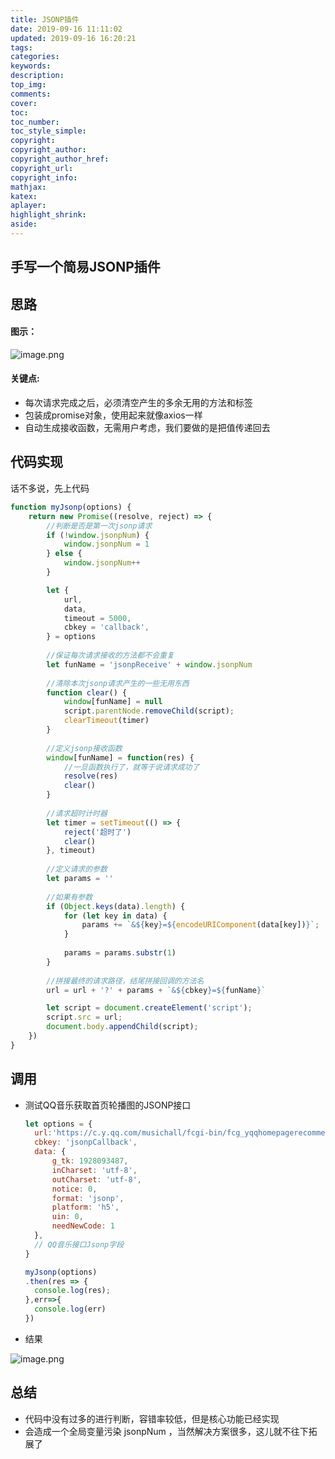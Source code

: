 ```yaml
---
title: JSONP插件
date: 2019-09-16 11:11:02
updated: 2019-09-16 16:20:21
tags:
categories:
keywords:
description:
top_img: 
comments:
cover: 
toc:
toc_number:
toc_style_simple:
copyright:
copyright_author:
copyright_author_href:
copyright_url:
copyright_info:
mathjax:
katex:
aplayer:
highlight_shrink:
aside:
---
```


## 手写一个简易JSONP插件

## 思路

#### 图示：

![image.png](https://sls-cloudfunction-ap-guangzhou-code-1300044145.file.myqcloud.com/upload/1589216737865_0.4743.png)

#### 关键点:

- 每次请求完成之后，必须清空产生的多余无用的方法和标签
- 包装成promise对象，使用起来就像axios一样
- 自动生成接收函数，无需用户考虑，我们要做的是把值传递回去

## 代码实现

话不多说，先上代码

```javascript
function myJsonp(options) {
	return new Promise((resolve, reject) => {
        //判断是否是第一次jsonp请求
		if (!window.jsonpNum) {
			window.jsonpNum = 1
		} else {
			window.jsonpNum++
		}

		let {					
			url,
			data,
			timeout = 5000,
			cbkey = 'callback',
		} = options
        
		//保证每次请求接收的方法都不会重复
		let funName = 'jsonpReceive' + window.jsonpNum
        
		//清除本次jsonp请求产生的一些无用东西
		function clear() { 							
			window[funName] = null
			script.parentNode.removeChild(script);
			clearTimeout(timer)
		}
		
        //定义jsonp接收函数
		window[funName] = function(res) {
            //一旦函数执行了，就等于说请求成功了
			resolve(res) 							
			clear()
		}
		
        //请求超时计时器
		let timer = setTimeout(() => {				
			reject('超时了')
			clear()
		}, timeout)
		
        //定义请求的参数
		let params = '' 								
		
        //如果有参数
		if (Object.keys(data).length) { 			
			for (let key in data) {
				params += `&${key}=${encodeURIComponent(data[key])}`;
			}
			
			params = params.substr(1)
		}
		
        //拼接最终的请求路径，结尾拼接回调的方法名
		url = url + '?' + params + `&${cbkey}=${funName}`  	

		let script = document.createElement('script');
		script.src = url;
		document.body.appendChild(script);
	})
}
```

## 调用

- 测试QQ音乐获取首页轮播图的JSONP接口

  ```javascript
  let options = {
  	url:'https://c.y.qq.com/musichall/fcgi-bin/fcg_yqqhomepagerecommend.fcg',
  	cbkey: 'jsonpCallback',
  	data: {
  		g_tk: 1928093487,
  		inCharset: 'utf-8',
  		outCharset: 'utf-8',
  		notice: 0,
  		format: 'jsonp',
  		platform: 'h5',
  		uin: 0,
  		needNewCode: 1
  	},
  	// QQ音乐接口Jsonp字段
  }
  
  myJsonp(options)
  .then(res => {
  	console.log(res);
  },err=>{
  	console.log(err)
  })
  ```

- 结果

![image.png](https://sls-cloudfunction-ap-guangzhou-code-1300044145.file.myqcloud.com/upload/1589216758621_0.6443.png)

## 总结

- 代码中没有过多的进行判断，容错率较低，但是核心功能已经实现
- 会造成一个全局变量污染 jsonpNum ，当然解决方案很多，这儿就不往下拓展了